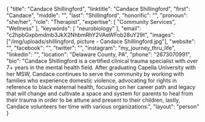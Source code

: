 {
  "title": "Candace Shillingford",
  "linktitle": "Candace Shillingford",
  "first": "Candace",
  "middle": "",
  "last": "Shillingford",
  "honorific": "",
  "pronoun": "she/her",
  "role": "Therapist",
  "expertise": [
    "Community Services",
    "Wellness"
  ],
  "keywords": [
    "neurobiology"
  ],
  "email": "c2hpbGxpbmdmb3JkX2NhbmRhY2VAeWFob28uY29t",
  "images": ["/img/uploads/shillingford, picture - Candace Shillingford.jpg"],
  "website": "",
  "facebook": "",
  "twitter": "",
  "instagram": "my_journey_thru_life",
  "linkedin": "",
  "location": "Delaware County, PA",
  "phone": "2673070991",
  "bio": "Candace Shillingford is a certified clinical trauma specialist with over 7+ years in the mental health field. After graduating Capella University with her MSW, Candace continues to serve the community by working with families who experience domestic violence, advocating for rights in reference to black maternal health, focusing on her career path and legacy that will change and cultivate a space and system for parents to heal from their trauma in order to be attune and present to their children, lastly, Candace volunteers her time with various organizations.",
  "layout": "person"
}
